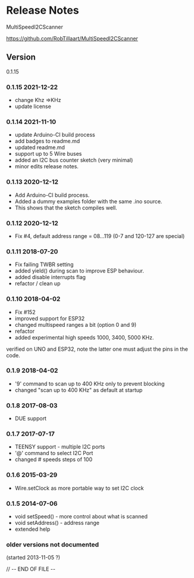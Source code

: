 
# Release Notes

MultiSpeedI2CScanner

https://github.com/RobTillaart/MultiSpeedI2CScanner


## Version 

0.1.15


### 0.1.15  2021-12-22

- change Khz =>KHz
- update license


### 0.1.14  2021-11-10

- update Arduino-CI build process
- add badges to readme.md
- updated readme.md
- support up to 5 Wire buses
- added an I2C bus counter sketch (very minimal)
- minor edits release notes.


### 0.1.13  2020-12-12

- Add Arduino-CI build process.
- Added a dummy examples folder with the same .ino source.
- This shows that the sketch compiles well.


### 0.1.12  2020-12-12

- Fix #4, default address range = 08...119 (0-7 and 120-127 are special)

### 0.1.11  2018-07-20

- Fix failing TWBR setting
- added yield() during scan to improve ESP behaviour.
- added disable interrupts flag
- refactor / clean up

### 0.1.10  2018-04-02

- Fix #152
- improved support for ESP32
- changed multispeed ranges a bit (option 0 and 9)
- refactor
- added experimental high speeds 1000, 3400, 5000 KHz.

verified on UNO and ESP32,
note the latter one must adjust the pins in the code.

### 0.1.9   2018-04-02

- '9' command to scan up to 400 KHz only to prevent blocking
- changed "scan up to 400 KHz" as default at startup

### 0.1.8   2017-08-03

- DUE support

### 0.1.7   2017-07-17

- TEENSY support - multiple I2C ports
- '@' command to select I2C Port
- changed # speeds steps of 100

### 0.1.6   2015-03-29

- Wire.setClock as more portable way to set I2C clock

### 0.1.5   2014-07-06

- void setSpeed()   - more control about what is scanned
- void setAddress() - address range
- extended help

### older versions not documented
(started 2013-11-05 ?)


// -- END OF FILE --

